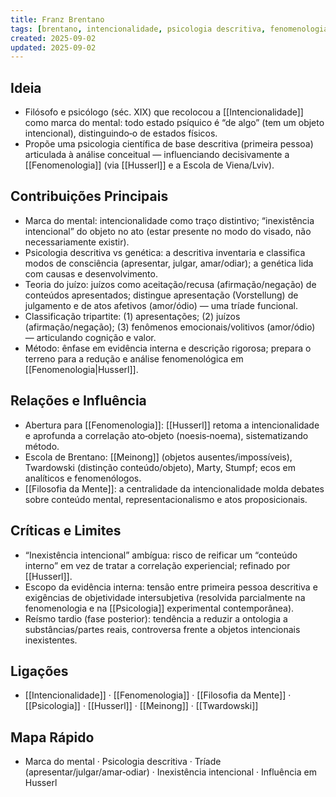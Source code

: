 ```yaml
---
title: Franz Brentano
tags: [brentano, intencionalidade, psicologia descritiva, fenomenologia]
created: 2025-09-02
updated: 2025-09-02
---
```


## Ideia
- Filósofo e psicólogo (séc. XIX) que recolocou a [[Intencionalidade]] como marca do mental: todo estado psíquico é “de algo” (tem um objeto intencional), distinguindo‑o de estados físicos.
- Propõe uma psicologia científica de base descritiva (primeira pessoa) articulada à análise conceitual — influenciando decisivamente a [[Fenomenologia]] (via [[Husserl]] e a Escola de Viena/Lviv).

## Contribuições Principais
- Marca do mental: intencionalidade como traço distintivo; “inexistência intencional” do objeto no ato (estar presente no modo do visado, não necessariamente existir).
- Psicologia descritiva vs genética: a descritiva inventaria e classifica modos de consciência (apresentar, julgar, amar/odiar); a genética lida com causas e desenvolvimento.
- Teoria do juízo: juízos como aceitação/recusa (afirmação/negação) de conteúdos apresentados; distingue apresentação (Vorstellung) de julgamento e de atos afetivos (amor/ódio) — uma tríade funcional.
- Classificação tripartite: (1) apresentações; (2) juízos (afirmação/negação); (3) fenômenos emocionais/volitivos (amor/ódio) — articulando cognição e valor.
- Método: ênfase em evidência interna e descrição rigorosa; prepara o terreno para a redução e análise fenomenológica em [[Fenomenologia|Husserl]].

## Relações e Influência
- Abertura para [[Fenomenologia]]: [[Husserl]] retoma a intencionalidade e aprofunda a correlação ato‑objeto (noesis‑noema), sistematizando método.
- Escola de Brentano: [[Meinong]] (objetos ausentes/impossíveis), Twardowski (distinção conteúdo/objeto), Marty, Stumpf; ecos em analíticos e fenomenólogos.
- [[Filosofia da Mente]]: a centralidade da intencionalidade molda debates sobre conteúdo mental, representacionalismo e atos proposicionais.

## Críticas e Limites
- “Inexistência intencional” ambígua: risco de reificar um “conteúdo interno” em vez de tratar a correlação experiencial; refinado por [[Husserl]].
- Escopo da evidência interna: tensão entre primeira pessoa descritiva e exigências de objetividade intersubjetiva (resolvida parcialmente na fenomenologia e na [[Psicologia]] experimental contemporânea).
- Reísmo tardio (fase posterior): tendência a reduzir a ontologia a substâncias/partes reais, controversa frente a objetos intencionais inexistentes.

## Ligações
- [[Intencionalidade]] · [[Fenomenologia]] · [[Filosofia da Mente]] · [[Psicologia]] · [[Husserl]] · [[Meinong]] · [[Twardowski]]

## Mapa Rápido
- Marca do mental · Psicologia descritiva · Tríade (apresentar/julgar/amar‑odiar) · Inexistência intencional · Influência em Husserl

